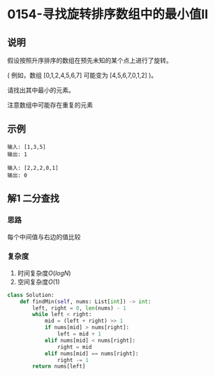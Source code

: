 # 0154-寻找旋转排序数组中的最小值II

## 说明
假设按照升序排序的数组在预先未知的某个点上进行了旋转。

( 例如，数组 [0,1,2,4,5,6,7] 可能变为 [4,5,6,7,0,1,2] )。

请找出其中最小的元素。

注意数组中可能存在重复的元素

## 示例
```
输入: [1,3,5]
输出: 1

输入: [2,2,2,0,1]
输出: 0
```

## 解1 二分查找

### 思路
每个中间值与右边的值比较

### 复杂度
1. 时间复杂度$O(logN)$
2. 空间复杂度$O(1)$

```python
class Solution:
    def findMin(self, nums: List[int]) -> int:
        left, right = 0, len(nums) - 1
        while left < right:
            mid = (left + right) >> 1
            if nums[mid] > nums[right]:
                left = mid + 1
            elif nums[mid] < nums[right]:
                right = mid
            elif nums[mid] == nums[right]:
                right -= 1
        return nums[left]
```